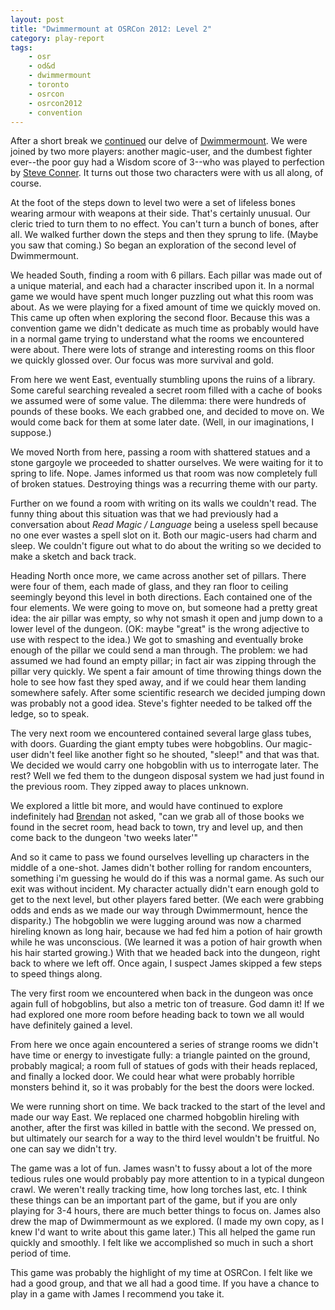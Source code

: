 ```yaml
---
layout: post
title: "Dwimmermount at OSRCon 2012: Level 2"
category: play-report
tags: 
    - osr
    - od&d
    - dwimmermount
    - toronto
    - osrcon
    - osrcon2012
    - convention
---
```


After a short break we [continued][level-1] our delve of [Dwimmermount][]. We were joined by two more players: another magic-user, and the dumbest fighter ever--the poor guy had a Wisdom score of 3--who was played to perfection by [Steve Conner][steve-conner]. It turns out those two characters were with us all along, of course.

At the foot of the steps down to level two were a set of lifeless bones wearing armour with weapons at their side. That's certainly unusual. Our cleric tried to turn them to no effect. You can't turn a bunch of bones, after all. We walked further down the steps and then they sprung to life. (Maybe you saw that coming.) So began an exploration of the second level of Dwimmermount.

We headed South, finding a room with 6 pillars. Each pillar was made out of a unique material, and each had a character inscribed upon it. In a normal game we would have spent much longer puzzling out what this room was about. As we were playing for a fixed amount of time we quickly moved on. This came up often when exploring the second floor. Because this was a convention game we didn't dedicate as much time as probably would have in a normal game trying to understand what the rooms we encountered were about. There were lots of strange and interesting rooms on this floor we quickly glossed over. Our focus was more survival and gold.

From here we went East, eventually stumbling upons the ruins of a library. Some careful searching revealed a secret room filled with a cache of books we assumed were of some value. The dilemma: there were hundreds of pounds of these books. We each grabbed one, and decided to move on. We would come back for them at some later date. (Well, in our imaginations, I suppose.)

We moved North from here, passing a room with shattered statues and a stone gargoyle we proceeded to shatter ourselves. We were waiting for it to spring to life. Nope. James informed us that room was now completely full of broken statues. Destroying things was a recurring theme with our party.

Further on we found a room with writing on its walls we couldn't read. The funny thing about this situation was that we had previously had a conversation about _Read Magic / Language_ being a useless spell because no one ever wastes a spell slot on it. Both our magic-users had charm and sleep. We couldn't figure out what to do about the writing so we decided to make a sketch and back track.

Heading North once more, we came across another set of pillars. There were four of them, each made of glass, and they ran floor to ceiling seemingly beyond this level in both directions. Each contained one of the four elements. We were going to move on, but someone had a pretty great idea: the air pillar was empty, so why not smash it open and jump down to a lower level of the dungeon. (OK: maybe "great" is the wrong adjective to use with respect to the idea.) We got to smashing and eventually broke enough of the pillar we could send a man through. The problem: we had assumed we had found an empty pillar; in fact air was zipping through the pillar very quickly. We spent a fair amount of time throwing things down the hole to see how fast they sped away, and if we could hear them landing somewhere safely. After some scientific research we decided jumping down was probably not a good idea. Steve's fighter needed to be talked off the ledge, so to speak.

The very next room we encountered contained several large glass tubes, with doors. Guarding the giant empty tubes were hobgoblins. Our magic-user didn't feel like another fight so he shouted, "sleep!" and that was that. We decided we would carry one hobgoblin with us to interrogate later. The rest? Well we fed them to the dungeon disposal system we had just found in the previous room. They zipped away to places unknown.

We explored a little bit more, and would have continued to explore indefinitely had [Brendan][] not asked, "can we grab all of those books we found in the secret room, head back to town, try and level up, and then come back to the dungeon 'two weeks later'"

And so it came to pass we found ourselves levelling up characters in the middle of a one-shot. James didn't bother rolling for random encounters, something i'm guessing he would do if this was a normal game. As such our exit was without incident. My character actually didn't earn enough gold to get to the next level, but other players fared better. (We each were grabbing odds and ends as we made our way through Dwimmermount, hence the disparity.) The hobgoblin we were lugging around was now a charmed hireling known as long hair, because we had fed him a potion of hair growth while he was unconscious. (We learned it was a potion of hair growth when his hair started growing.) With that we headed back into the dungeon, right back to where we left off. Once again, I suspect James skipped a few steps to speed things along.

The very first room we encountered when back in the dungeon was once again full of hobgoblins, but also a metric ton of treasure. God damn it! If we had explored one more room before heading back to town we all would have definitely gained a level.

From here we once again encountered a series of strange rooms we didn't have time or energy to investigate fully: a triangle painted on the ground, probably magical; a room full of statues of gods with their heads replaced, and finally a locked door. We could hear what were probably horrible monsters behind it, so it was probably for the best the doors were locked.

We were running short on time. We back tracked to the start of the level and made our way East. We replaced one charmed hobgoblin hireling with another, after the first was killed in battle with the second. We pressed on, but ultimately our search for a way to the third level wouldn't be fruitful. No one can say we didn't try.

The game was a lot of fun. James wasn't to fussy about a lot of the more tedious rules one would probably pay more attention to in a typical dungeon crawl. We weren't really tracking time, how long torches last, etc. I think these things can be an important part of the game, but if you are only playing for 3-4 hours, there are much better things to focus on. James also drew the map of Dwimmermount as we explored. (I made my own copy, as I knew I'd want to write about this game later.) This all helped the game run quickly and smoothly. I felt like we accomplished so much in such a short period of time.

This game was probably the highlight of my time at OSRCon. I felt like we had a good group, and that we all had a good time. If you have a chance to play in a game with James I recommend you take it.


[level-1]: /blog/dwimmermount-osrcon-level-1/
[steve-conner]: http://talesfromthetintable.blogspot.ca/
[osrcon]: /blog/osrcon-2012
[dwimmermount]: http://grognardia.blogspot.ca/search/label/dwimmermount
[grognardia]: http://grognardia.blogspot.com
[brendan]: http://untimately.blogspot.ca/
